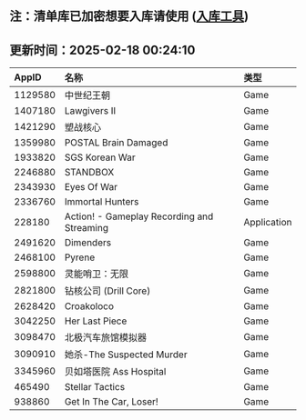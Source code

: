 ## 注：清单库已加密想要入库请使用 ([入库工具](https://github.com/BlankTMing/ManifestAutoUpdate/releases))

## 更新时间：2025-02-18 00:24:10
| AppID | 名称 | 类型  |
| :-------------------- | :----------------------------- | :----------- |
| 1129580 | 中世纪王朝| Game |
| 1407180 | Lawgivers II| Game |
| 1421290 | 塑战核心| Game |
| 1359980 | POSTAL Brain Damaged| Game |
| 1933820 | SGS Korean War| Game |
| 2246880 | STANDBOX| Game |
| 2343930 | Eyes Of War| Game |
| 2336760 | Immortal Hunters| Game |
| 228180 | Action! - Gameplay Recording and Streaming| Application |
| 2491620 | Dimenders| Game |
| 2468100 | Pyrene| Game |
| 2598800 | 灵能哨卫：无限| Game |
| 2821800 | 钻核公司 (Drill Core)| Game |
| 2628420 | Croakoloco| Game |
| 3042250 | Her Last Piece| Game |
| 3098470 | 北极汽车旅馆模拟器| Game |
| 3090910 | 她杀-The Suspected Murder| Game |
| 3345960 | 贝如塔医院 Ass Hospital| Game |
| 465490 | Stellar Tactics| Game |
| 938860 | Get In The Car, Loser!| Game |
